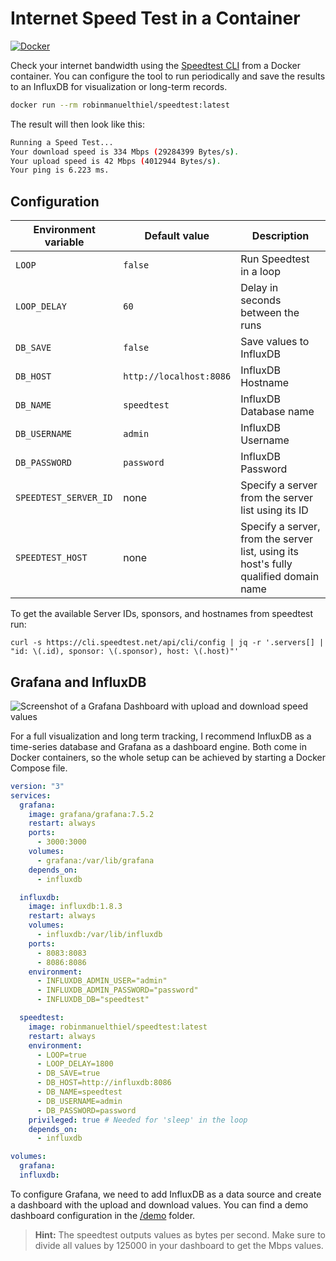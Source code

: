 # Internet Speed Test in a Container

[![Docker](https://img.shields.io/badge/Docker%20Hub-robinmanuelthiel/speedtest-blue.svg?logo=docker)](https://hub.docker.com/r/robinmanuelthiel/speedtest/)

Check your internet bandwidth using the [Speedtest CLI](https://www.speedtest.net/apps/cli) from a Docker container. You can configure the tool to run periodically and save the results to an InfluxDB for visualization or long-term records.

```bash
docker run --rm robinmanuelthiel/speedtest:latest
```

The result will then look like this:

```bash
Running a Speed Test...
Your download speed is 334 Mbps (29284399 Bytes/s).
Your upload speed is 42 Mbps (4012944 Bytes/s).
Your ping is 6.223 ms.
```

## Configuration

| Environment variable  | Default value           | Description                                                                          |
|-----------------------|-------------------------|--------------------------------------------------------------------------------------|
| `LOOP`                | `false`                 | Run Speedtest in a loop                                                              |
| `LOOP_DELAY`          | `60`                    | Delay in seconds between the runs                                                    |
| `DB_SAVE`             | `false`                 | Save values to InfluxDB                                                              |
| `DB_HOST`             | `http://localhost:8086` | InfluxDB Hostname                                                                    |
| `DB_NAME`             | `speedtest`             | InfluxDB Database name                                                               |
| `DB_USERNAME`         | `admin`                 | InfluxDB Username                                                                    |
| `DB_PASSWORD`         | `password`              | InfluxDB Password                                                                    |
| `SPEEDTEST_SERVER_ID` | none                    | Specify a server from the server list using its ID                                   |
| `SPEEDTEST_HOST`      | none                    | Specify a server, from the server list, using its host's fully qualified domain name |

To get the available Server IDs, sponsors, and hostnames from speedtest run: 

```
curl -s https://cli.speedtest.net/api/cli/config | jq -r '.servers[] | "id: \(.id), sponsor: \(.sponsor), host: \(.host)"'
```

## Grafana and InfluxDB

![Screenshot of a Grafana Dashboard with upload and download speed values](img/grafana.png)

For a full visualization and long term tracking, I recommend InfluxDB as a time-series database and Grafana as a dashboard engine. Both come in Docker containers, so the whole setup can be achieved by starting a Docker Compose file.

```yaml
version: "3"
services:
  grafana:
    image: grafana/grafana:7.5.2
    restart: always
    ports:
      - 3000:3000
    volumes:
      - grafana:/var/lib/grafana
    depends_on:
      - influxdb

  influxdb:
    image: influxdb:1.8.3
    restart: always
    volumes:
      - influxdb:/var/lib/influxdb
    ports:
      - 8083:8083
      - 8086:8086
    environment:
      - INFLUXDB_ADMIN_USER="admin"
      - INFLUXDB_ADMIN_PASSWORD="password"
      - INFLUXDB_DB="speedtest"

  speedtest:
    image: robinmanuelthiel/speedtest:latest
    restart: always
    environment:
      - LOOP=true
      - LOOP_DELAY=1800
      - DB_SAVE=true
      - DB_HOST=http://influxdb:8086
      - DB_NAME=speedtest
      - DB_USERNAME=admin
      - DB_PASSWORD=password
    privileged: true # Needed for 'sleep' in the loop
    depends_on:
      - influxdb

volumes:
  grafana:
  influxdb:
```

To configure Grafana, we need to add InfluxDB as a data source and create a dashboard with the upload and download values. You can find a demo dashboard configuration in the [/demo](/demo) folder.

> **Hint:** The speedtest outputs values as bytes per second. Make sure to divide all values by 125000 in your dashboard to get the Mbps values.
